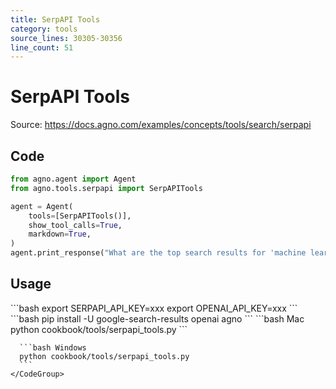 ```yaml
---
title: SerpAPI Tools
category: tools
source_lines: 30305-30356
line_count: 51
---
```


# SerpAPI Tools
Source: https://docs.agno.com/examples/concepts/tools/search/serpapi



## Code

```python cookbook/tools/serpapi_tools.py
from agno.agent import Agent
from agno.tools.serpapi import SerpAPITools

agent = Agent(
    tools=[SerpAPITools()],
    show_tool_calls=True,
    markdown=True,
)
agent.print_response("What are the top search results for 'machine learning'?")
```

## Usage

<Steps>
  <Snippet file="create-venv-step.mdx" />

  <Step title="Set your API key">
    ```bash
    export SERPAPI_API_KEY=xxx
    export OPENAI_API_KEY=xxx
    ```
  </Step>

  <Step title="Install libraries">
    ```bash
    pip install -U google-search-results openai agno
    ```
  </Step>

  <Step title="Run Agent">
    <CodeGroup>
      ```bash Mac
      python cookbook/tools/serpapi_tools.py
      ```

      ```bash Windows
      python cookbook/tools/serpapi_tools.py
      ```
    </CodeGroup>
  </Step>
</Steps>


